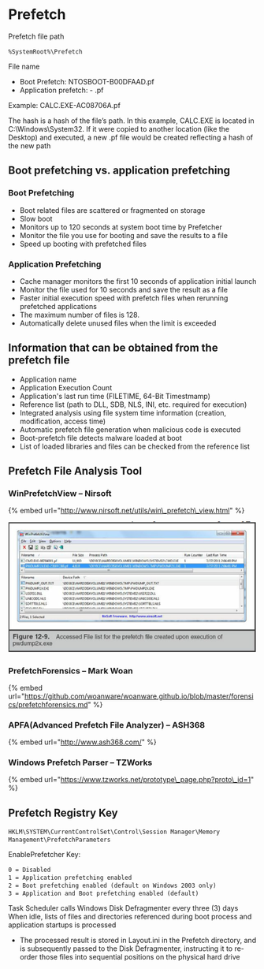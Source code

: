 # Prefetch

Prefetch file path

```text
%SystemRoot%\Prefetch
```

File name

* Boot Prefetch: NTOSBOOT-B00DFAAD.pf
* Application prefetch: - .pf

Example: CALC.EXE-AC08706A.pf

The hash is a hash of the file’s path. In this example, CALC.EXE is located in C:\Windows\System32. If it were copied to another location \(like the Desktop\) and executed, a new .pf file would be created reflecting a hash of the new path

## Boot prefetching vs. application prefetching

### Boot Prefetching

* Boot related files are scattered or fragmented on storage 
* Slow boot 
* Monitors up to 120 seconds at system boot time by Prefetcher 
* Monitor the file you use for booting and save the results to a file 
* Speed up booting with prefetched files 

### Application Prefetching

* Cache manager monitors the first 10 seconds of application initial launch 
* Monitor the file used for 10 seconds and save the result as a file 
* Faster initial execution speed with prefetch files when rerunning prefetched applications 
* The maximum number of files is 128. 
* Automatically delete unused files when the limit is exceeded

## Information that can be obtained from the prefetch file

* Application name 
* Application Execution Count 
* Application's last run time \(FILETIME, 64-Bit Timestmamp\) 
* Reference list \(path to DLL, SDB, NLS, INI, etc. required for execution\) 
* Integrated analysis using file system time information \(creation, modification, access time\) 
* Automatic prefetch file generation when malicious code is executed 
* Boot-prefetch file detects malware loaded at boot 
* List of loaded libraries and files can be checked from the reference list

## Prefetch File Analysis Tool

### WinPrefetchView – Nirsoft

{% embed url="http://www.nirsoft.net/utils/win\_prefetch\_view.html" %}

![](../.gitbook/assets/Prefetch%20sample.png)

### PrefetchForensics – Mark Woan

{% embed url="https://github.com/woanware/woanware.github.io/blob/master/forensics/prefetchforensics.md" %}



### APFA\(Advanced Prefetch File Analyzer\) – ASH368

{% embed url="http://www.ash368.com/" %}



### Windows Prefetch Parser – TZWorks

{% embed url="https://www.tzworks.net/prototype\_page.php?proto\_id=1" %}



## Prefetch Registry Key

```text
HKLM\SYSTEM\CurrentControlSet\Control\Session Manager\Memory Management\PrefetchParameters
```

EnablePrefetcher Key:

```text
0 = Disabled
1 = Application prefetching enabled
2 = Boot prefetching enabled (default on Windows 2003 only)
3 = Application and Boot prefetching enabled (default)
```

Task Scheduler calls Windows Disk Defragmenter every three \(3\) days When idle, lists of files and directories referenced during boot process and application startups is processed

* The processed result is stored in Layout.ini in the Prefetch directory, and is subsequently passed to the Disk Defragmenter, instructing it to re-order those files into sequential positions on the physical hard drive

